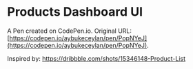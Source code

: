 # Products Dashboard UI

A Pen created on CodePen.io. Original URL: [https://codepen.io/aybukeceylan/pen/PopNYeJ](https://codepen.io/aybukeceylan/pen/PopNYeJ).

Inspired by: https://dribbble.com/shots/15346148-Product-List
